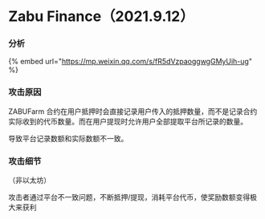 # Zabu Finance（2021.9.12）

### 分析

{% embed url="https://mp.weixin.qq.com/s/fR5dVzpaoggwgGMyUih-ug" %}

### 攻击原因

ZABUFarm 合约在用户抵押时会直接记录用户传入的抵押数量，而不是记录合约实际收到的代币数量。而在用户提现时允许用户全部提取平台所记录的数量。

导致平台记录数额和实际数额不一致。

### 攻击细节

（非以太坊）

攻击者通过平台不一致问题，不断抵押/提现，消耗平台代币，使奖励数额变得极大来获利
